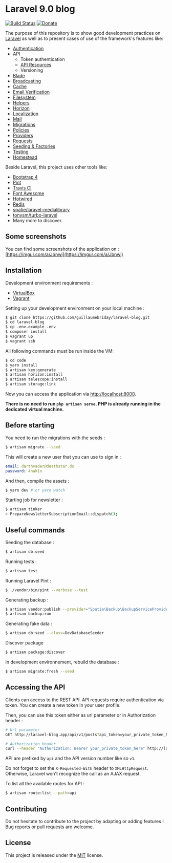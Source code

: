 # Laravel 9.0 blog

[![Build Status](https://travis-ci.org/guillaumebriday/laravel-blog.svg?branch=master)](https://travis-ci.org/guillaumebriday/laravel-blog)
[![Donate](https://img.shields.io/badge/Donate-PayPal-green.svg)](https://www.paypal.me/guillaumebriday)

The purpose of this repository is to show good development practices on [Laravel](http://laravel.com/) as well as to present cases of use of the framework's features like:

- [Authentication](https://laravel.com/docs/9.x/authentication)
- API
  - Token authentication
  - [API Resources](https://laravel.com/docs/9.x/eloquent-resources)
  - Versioning
- [Blade](https://laravel.com/docs/9.x/blade)
- [Broadcasting](https://laravel.com/docs/9.x/broadcasting)
- [Cache](https://laravel.com/docs/9.x/cache)
- [Email Verification](https://laravel.com/docs/9.x/verification)
- [Filesystem](https://laravel.com/docs/9.x/filesystem)
- [Helpers](https://laravel.com/docs/9.x/helpers)
- [Horizon](https://laravel.com/docs/9.x/horizon)
- [Localization](https://laravel.com/docs/9.x/localization)
- [Mail](https://laravel.com/docs/9.x/mail)
- [Migrations](https://laravel.com/docs/9.x/migrations)
- [Policies](https://laravel.com/docs/9.x/authorization)
- [Providers](https://laravel.com/docs/9.x/providers)
- [Requests](https://laravel.com/docs/9.x/validation#form-request-validation)
- [Seeding & Factories](https://laravel.com/docs/9.x/seeding)
- [Testing](https://laravel.com/docs/9.x/testing)
- [Homestead](https://laravel.com/docs/9.x/homestead)

Beside Laravel, this project uses other tools like:

- [Bootstrap 4](https://getbootstrap.com/)
- [Pint](https://github.com/laravel/pint)
- [Travis CI](https://travis-ci.org/)
- [Font Awesome](http://fontawesome.io/)
- [Hotwired](https://hotwired.dev/)
- [Redis](https://redis.io/)
- [spatie/laravel-medialibrary](https://github.com/spatie/laravel-medialibrary)
- [tonysm/turbo-laravel](https://github.com/tonysm/turbo-laravel)
- Many more to discover.

## Some screenshots

You can find some screenshots of the application on : [https://imgur.com/a/Jbnwj](https://imgur.com/a/Jbnwj)

## Installation

Development environment requirements :
- [VirtualBox](https://www.virtualbox.org/)
- [Vagrant](https://www.vagrantup.com/)

Setting up your development environment on your local machine :
```bash
$ git clone https://github.com/guillaumebriday/laravel-blog.git
$ cd laravel-blog
$ cp .env.example .env
$ composer install
$ vagrant up
$ vagrant ssh
```

All following commands must be run inside the VM:
```bash
$ cd code
$ yarn install
$ artisan key:generate
$ artisan horizon:install
$ artisan telescope:install
$ artisan storage:link
```

Now you can access the application via [http://localhost:8000](http://localhost:8000).

**There is no need to run `php artisan serve`. PHP is already running in the dedicated virtual machine.**

## Before starting
You need to run the migrations with the seeds :
```bash
$ artisan migrate --seed
```

This will create a new user that you can use to sign in :
```yml
email: darthvader@deathstar.ds
password: 4nak1n
```

And then, compile the assets :
```bash
$ yarn dev # or yarn watch
```

Starting job for newsletter :
```bash
$ artisan tinker
> PrepareNewsletterSubscriptionEmail::dispatch();
```

## Useful commands
Seeding the database :
```bash
$ artisan db:seed
```

Running tests :
```bash
$ artisan test
```

Running Laravel Pint :
```bash
$ ./vendor/bin/pint --verbose --test
```

Generating backup :
```bash
$ artisan vendor:publish --provider="Spatie\Backup\BackupServiceProvider"
$ artisan backup:run
```

Generating fake data :
```bash
$ artisan db:seed --class=DevDatabaseSeeder
```

Discover package
```bash
$ artisan package:discover
```

In development environnement, rebuild the database :
```bash
$ artisan migrate:fresh --seed
```

## Accessing the API

Clients can access to the REST API. API requests require authentication via token. You can create a new token in your user profile.

Then, you can use this token either as url parameter or in Authorization header :

```bash
# Url parameter
GET http://laravel-blog.app/api/v1/posts?api_token=your_private_token_here

# Authorization Header
curl --header "Authorization: Bearer your_private_token_here" http://laravel-blog.app/api/v1/posts
```

API are prefixed by `api` and the API version number like so `v1`.

Do not forget to set the `X-Requested-With` header to `XMLHttpRequest`. Otherwise, Laravel won't recognize the call as an AJAX request.

To list all the available routes for API :

```bash
$ artisan route:list --path=api
```

## Contributing

Do not hesitate to contribute to the project by adapting or adding features ! Bug reports or pull requests are welcome.

## License

This project is released under the [MIT](http://opensource.org/licenses/MIT) license.
